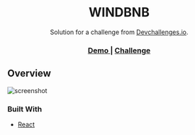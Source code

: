 <!-- Please update value in the {}  -->

<h1 align="center">WINDBNB</h1>

<div align="center">
   Solution for a challenge from  <a href="http://devchallenges.io" target="_blank">Devchallenges.io</a>.
</div>

<div align="center">
  <h3>
    <a href="https://windbnb-xxfufufu.netlify.app/">
      Demo
    </a>
     <span> | </span>
    <a href="https://devchallenges.io/challenges/3JFYedSOZqAxYuOCNmYD">
      Challenge
    </a>
  </h3>
</div>

<!-- TABLE OF CONTENTS -->

## Overview

![screenshot](https://i.ibb.co/0G3RkcY/windbnb.png)


### Built With

<!-- This section should list any major frameworks that you built your project using. Here are a few examples.-->

- [React](https://reactjs.org/)

